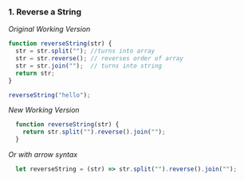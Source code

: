 ### 1. Reverse a String



*Original Working Version*

```JavaScript
function reverseString(str) {
  str = str.split(""); //turns into array
  str = str.reverse(); // reverses order of array
  str = str.join("");  // turns into string
  return str;
}

reverseString("hello");
```
*New Working Version*

```JavaScript
  function reverseString(str) {
    return str.split("").reverse().join("");
  }
```

*Or with arrow syntax*

```JavaScript
  let reverseString = (str) => str.split("").reverse().join("");
```  
